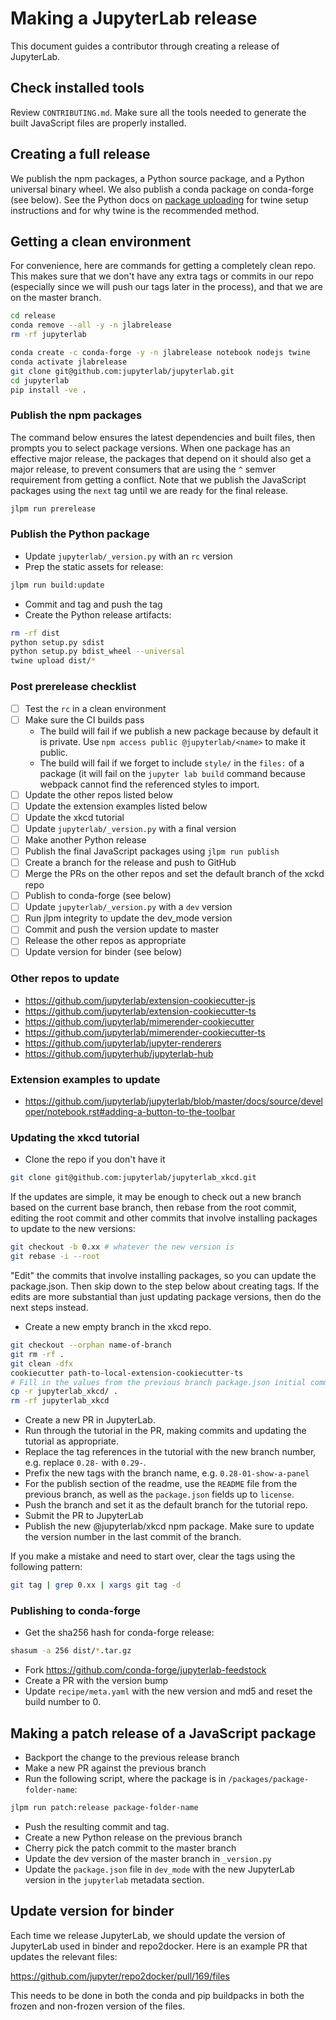 # Making a JupyterLab release

This document guides a contributor through creating a release of JupyterLab.

## Check installed tools

Review `CONTRIBUTING.md`. Make sure all the tools needed to generate the
built JavaScript files are properly installed.

## Creating a full release

We publish the npm packages, a Python source package, and a Python universal binary wheel. We also publish a conda package on conda-forge (see below).
See the Python docs on [package uploading](https://packaging.python.org/guides/tool-recommendations/)
for twine setup instructions and for why twine is the recommended method.

## Getting a clean environment

For convenience, here are commands for getting a completely clean repo. This makes sure that we don't have any extra tags or commits in our repo (especially since we will push our tags later in the process), and that we are on the master branch.

```bash
cd release
conda remove --all -y -n jlabrelease
rm -rf jupyterlab

conda create -c conda-forge -y -n jlabrelease notebook nodejs twine
conda activate jlabrelease
git clone git@github.com:jupyterlab/jupyterlab.git
cd jupyterlab
pip install -ve .
```

### Publish the npm packages

The command below ensures the latest dependencies and built files,
then prompts you to select package versions. When one package has an
effective major release, the packages that depend on it should also get a
major release, to prevent consumers that are using the `^` semver
requirement from getting a conflict. Note that we publish the
JavaScript packages using the `next` tag until we are ready for the
final release.

```bash
jlpm run prerelease
```

### Publish the Python package

* Update `jupyterlab/_version.py` with an `rc` version
* Prep the static assets for release:

```bash
jlpm run build:update
```

* Commit and tag and push the tag
* Create the Python release artifacts:

```bash
rm -rf dist
python setup.py sdist
python setup.py bdist_wheel --universal
twine upload dist/*
```

### Post prerelease checklist

* [ ] Test the `rc` in a clean environment
* [ ] Make sure the CI builds pass
  * The build will fail if we publish a new package because by default it is
    private. Use `npm access public @jupyterlab/<name>` to make it public.
  * The build will fail if we forget to include `style/` in the `files:`
    of a package (it will fail on the `jupyter lab build` command because
    webpack cannot find the referenced styles to import.
* [ ] Update the other repos listed below
* [ ] Update the extension examples listed below
* [ ] Update the xkcd tutorial
* [ ] Update `jupyterlab/_version.py` with a final version
* [ ] Make another Python release
* [ ] Publish the final JavaScript packages using `jlpm run publish`
* [ ] Create a branch for the release and push to GitHub
* [ ] Merge the PRs on the other repos and set the default branch of the
      xckd repo
* [ ] Publish to conda-forge (see below)
* [ ] Update `jupyterlab/_version.py` with a `dev` version
* [ ] Run jlpm integrity to update the dev_mode version
* [ ] Commit and push the version update to master
* [ ] Release the other repos as appropriate
* [ ] Update version for binder (see below)

### Other repos to update

* https://github.com/jupyterlab/extension-cookiecutter-js
* https://github.com/jupyterlab/extension-cookiecutter-ts
* https://github.com/jupyterlab/mimerender-cookiecutter
* https://github.com/jupyterlab/mimerender-cookiecutter-ts
* https://github.com/jupyterlab/jupyter-renderers
* https://github.com/jupyterhub/jupyterlab-hub

### Extension examples to update

* https://github.com/jupyterlab/jupyterlab/blob/master/docs/source/developer/notebook.rst#adding-a-button-to-the-toolbar

### Updating the xkcd tutorial

* Clone the repo if you don't have it

```bash
git clone git@github.com:jupyterlab/jupyterlab_xkcd.git
```

If the updates are simple, it may be enough to check out a new branch based on
the current base branch, then rebase from the root commit, editing the root
commit and other commits that involve installing packages to update to the new
versions:

```bash
git checkout -b 0.xx # whatever the new version is
git rebase -i --root
```

"Edit" the commits that involve installing packages, so you can update the
package.json. Then skip down to the step below about creating tags. If the edits
are more substantial than just updating package versions, then do the next steps
instead.

* Create a new empty branch in the xkcd repo.

```bash
git checkout --orphan name-of-branch
git rm -rf .
git clean -dfx
cookiecutter path-to-local-extension-cookiecutter-ts
# Fill in the values from the previous branch package.json initial commit
cp -r jupyterlab_xkcd/ .
rm -rf jupyterlab_xkcd
```

* Create a new PR in JupyterLab.
* Run through the tutorial in the PR, making commits and updating
  the tutorial as appropriate.
* Replace the tag references in the tutorial with the new branch number,
  e.g. replace `0.28-` with `0.29-`.
* Prefix the new tags with the branch name, e.g. `0.28-01-show-a-panel`
* For the publish section of the readme, use the `README`
  file from the previous branch, as well as the `package.json` fields up to
  `license`.
* Push the branch and set it as the default branch for the tutorial repo.
* Submit the PR to JupyterLab
* Publish the new @jupyterlab/xkcd npm package. Make sure to update the version
  number in the last commit of the branch.

If you make a mistake and need to start over, clear the tags using the
following pattern:

```bash
git tag | grep 0.xx | xargs git tag -d
```

### Publishing to conda-forge

* Get the sha256 hash for conda-forge release:

```bash
shasum -a 256 dist/*.tar.gz
```

* Fork https://github.com/conda-forge/jupyterlab-feedstock
* Create a PR with the version bump
* Update `recipe/meta.yaml` with the new version and md5 and reset the build number to 0.

## Making a patch release of a JavaScript package

* Backport the change to the previous release branch
* Make a new PR against the previous branch
* Run the following script, where the package is in `/packages/package-folder-name`:

```bash
jlpm run patch:release package-folder-name
```

* Push the resulting commit and tag.
* Create a new Python release on the previous branch
* Cherry pick the patch commit to the master branch
* Update the dev version of the master branch in `_version.py`
* Update the `package.json` file in `dev_mode` with the new JupyterLab version in the `jupyterlab` metadata section.

## Update version for binder

Each time we release JupyterLab, we should update the version of JupyterLab
used in binder and repo2docker. Here is an example PR that updates the
relevant files:

https://github.com/jupyter/repo2docker/pull/169/files

This needs to be done in both the conda and pip buildpacks in both the
frozen and non-frozen version of the files.

